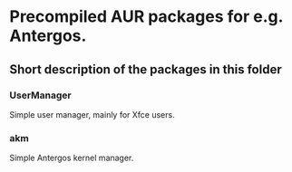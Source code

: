 # Precompiled AUR packages for e.g. Antergos.

## Short description of the packages in this folder

### UserManager
Simple user manager, mainly for Xfce users.

### akm
Simple Antergos kernel manager.
